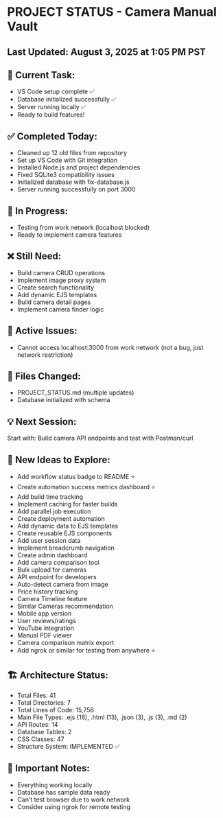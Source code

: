 # PROJECT STATUS - Camera Manual Vault


## Last Updated: August 3, 2025 at 1:05 PM PST

## 🎯 Current Task:
- VS Code setup complete ✅
- Database initialized successfully ✅
- Server running locally ✅
- Ready to build features!


## ✅ Completed Today:
- Cleaned up 12 old files from repository
- Set up VS Code with Git integration
- Installed Node.js and project dependencies
- Fixed SQLite3 compatibility issues
- Initialized database with fix-database.js
- Server running successfully on port 3000


## 🔄 In Progress:
- Testing from work network (localhost blocked)
- Ready to implement camera features


## ❌ Still Need:
- Build camera CRUD operations
- Implement image proxy system
- Create search functionality
- Add dynamic EJS templates
- Build camera detail pages
- Implement camera finder logic


## 🐛 Active Issues:
- Cannot access localhost:3000 from work network (not a bug, just network restriction)


## 📁 Files Changed:
- PROJECT_STATUS.md (multiple updates)
- Database initialized with schema


## 💡 Next Session:
Start with: Build camera API endpoints and test with Postman/curl


## 🚀 New Ideas to Explore:
- Add workflow status badge to README ⭐
- Create automation success metrics dashboard ⭐
- Add build time tracking
- Implement caching for faster builds
- Add parallel job execution
- Create deployment automation
- Add dynamic data to EJS templates
- Create reusable EJS components
- Add user session data
- Implement breadcrumb navigation
- Create admin dashboard
- Add camera comparison tool
- Bulk upload for cameras
- API endpoint for developers
- Auto-detect camera from image
- Price history tracking
- Camera Timeline feature
- Similar Cameras recommendation
- Mobile app version
- User reviews/ratings
- YouTube integration
- Manual PDF viewer
- Camera comparison matrix export
- Add ngrok or similar for testing from anywhere ⭐


## 🏗️ Architecture Status:
- Total Files: 41
- Total Directories: 7
- Total Lines of Code: 15,756
- Main File Types: .ejs (16), .html (13), .json (3), .js (3), .md (2)
- API Routes: 14
- Database Tables: 2
- CSS Classes: 47
- Structure System: IMPLEMENTED ✅

## 📝 Important Notes:
- Everything working locally
- Database has sample data ready
- Can't test browser due to work network
- Consider using ngrok for remote testing